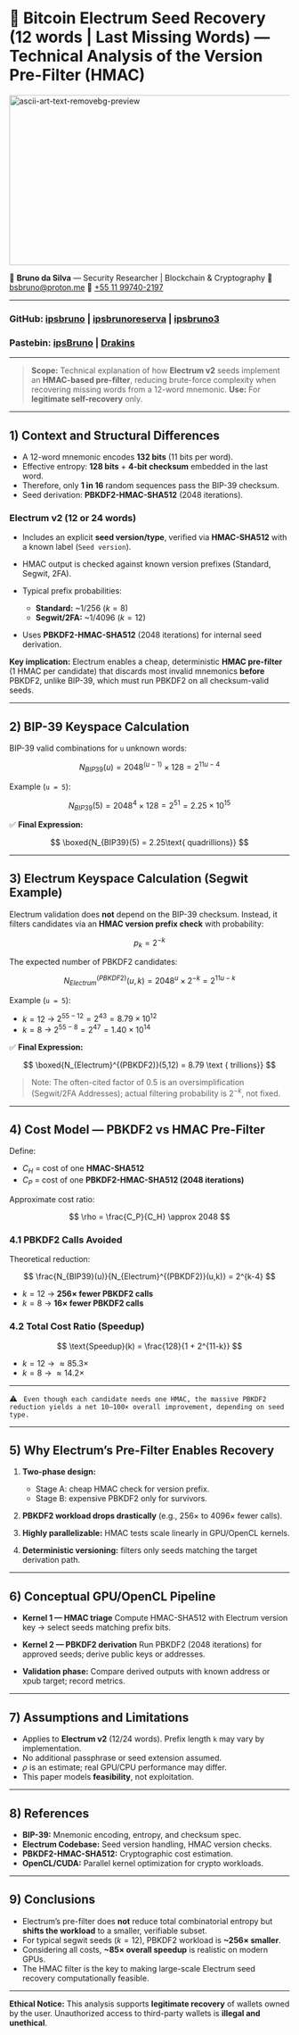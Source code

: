 # 🚀 Bitcoin Electrum Seed Recovery (12 words | Last Missing Words) — Technical Analysis of the Version Pre-Filter (HMAC)

<img width="817" height="305" alt="ascii-art-text-removebg-preview" src="https://github.com/user-attachments/assets/b9808a4b-e950-44e9-bd22-4e74563598c1" />

🧬 **Bruno da Silva** — Security Researcher | Blockchain & Cryptography
📧 [bsbruno@proton.me](mailto:bsbruno@proton.me)
📱 [+55 11 99740-2197](https://wa.me/5511997402197)
___
### GitHub: [ipsbruno](https://github.com/ipsbruno) | [ipsbrunoreserva](https://github.com/ipsbrunoreserva) | [ipsbruno3](https://github.com/ipsbruno3) 
### Pastebin: [ipsBruno](https://pastebin.com/u/ipsBruno) | [Drakins](https://pastebin.com/u/Drakins)

---

> **Scope:** Technical explanation of how **Electrum v2** seeds implement an **HMAC-based pre-filter**, reducing brute-force complexity when recovering missing words from a 12-word mnemonic.
> **Use:** For **legitimate self-recovery** only.

---

## 1) Context and Structural Differences

* A 12-word mnemonic encodes **132 bits** (11 bits per word).
* Effective entropy: **128 bits** + **4-bit checksum** embedded in the last word.
* Therefore, only **1 in 16** random sequences pass the BIP-39 checksum.
* Seed derivation: **PBKDF2-HMAC-SHA512** (2048 iterations).

### Electrum v2 (12 or 24 words)

* Includes an explicit **seed version/type**, verified via **HMAC-SHA512** with a known label (`Seed version`).
* HMAC output is checked against known version prefixes (Standard, Segwit, 2FA).
* Typical prefix probabilities:

  * **Standard:** ~1/256 ($k = 8$)
  * **Segwit/2FA:** ~1/4096 ($k = 12$)
* Uses **PBKDF2-HMAC-SHA512** (2048 iterations) for internal seed derivation.

**Key implication:** Electrum enables a cheap, deterministic **HMAC pre-filter** (1 HMAC per candidate) that discards most invalid mnemonics **before** PBKDF2, unlike BIP-39, which must run PBKDF2 on all checksum-valid seeds.

---

## 2) BIP-39 Keyspace Calculation

BIP-39 valid combinations for `u` unknown words:

$$
N_{BIP39}(u) = 2048^{(u-1)} \times 128 = 2^{11u-4}
$$

Example (`u = 5`):

$$
N_{BIP39}(5) = 2048^4 \times 128 = 2^{51} = 2.25 \times 10^{15}
$$

✅ **Final Expression:**

$$
\boxed{N_{BIP39}(5) = 2.25\text{ quadrillions}}
$$

---

## 3) Electrum Keyspace Calculation (Segwit Example)

Electrum validation does **not** depend on the BIP-39 checksum. Instead, it filters candidates via an **HMAC version prefix check** with probability:

$$
p_k = 2^{-k}
$$

The expected number of PBKDF2 candidates:

$$
N_{Electrum}^{(PBKDF2)}(u, k) = 2048^u \times 2^{-k} = 2^{11u - k}
$$

Example (`u = 5`):

* $k = 12$ → $2^{55-12} = 2^{43} = 8.79 \times 10^{12}$
* $k = 8$  → $2^{55-8} = 2^{47} = 1.40 \times 10^{14}$

✅ **Final Expression:**

$$
\boxed{N_{Electrum}^{(PBKDF2)}(5,12) = 8.79 \text { trillions}}
$$

> Note: The often-cited factor of 0.5 is an oversimplification (Segwit/2FA Addresses); actual filtering probability is $2^{-k}$, not fixed.

---

## 4) Cost Model — PBKDF2 vs HMAC Pre-Filter

Define:

* $C_H$ = cost of one **HMAC-SHA512**
* $C_P$ = cost of one **PBKDF2-HMAC-SHA512 (2048 iterations)**

Approximate cost ratio:

$$
\rho = \frac{C_P}{C_H} \approx 2048
$$

### 4.1 PBKDF2 Calls Avoided

Theoretical reduction:

$$
\frac{N_{BIP39}(u)}{N_{Electrum}^{(PBKDF2)}(u,k)} = 2^{k-4}
$$

* $k = 12$ → **256× fewer PBKDF2 calls**
* $k = 8$ → **16× fewer PBKDF2 calls**

### 4.2 Total Cost Ratio (Speedup)

$$
\text{Speedup}(k) = \frac{128}{1 + 2^{11-k}}
$$

* $k = 12$ → $\approx 85.3\times$
* $k = 8$  → $\approx 14.2\times$

---

:warning: ` Even though each candidate needs one HMAC, the massive PBKDF2 reduction yields a net 10–100× overall improvement, depending on seed type.`

---

## 5) Why Electrum’s Pre-Filter Enables Recovery

1. **Two-phase design:**

   * Stage A: cheap HMAC check for version prefix.
   * Stage B: expensive PBKDF2 only for survivors.
2. **PBKDF2 workload drops drastically** (e.g., 256× to 4096× fewer calls).
3. **Highly parallelizable:** HMAC tests scale linearly in GPU/OpenCL kernels.
4. **Deterministic versioning:** filters only seeds matching the target derivation path.

---

## 6) Conceptual GPU/OpenCL Pipeline

* **Kernel 1 — HMAC triage**
  Compute HMAC-SHA512 with Electrum version key → select seeds matching prefix bits.

* **Kernel 2 — PBKDF2 derivation**
  Run PBKDF2 (2048 iterations) for approved seeds; derive public keys or addresses.

* **Validation phase:**
  Compare derived outputs with known address or xpub target; record metrics.

---

## 7) Assumptions and Limitations

* Applies to **Electrum v2** (12/24 words). Prefix length `k` may vary by implementation.
* No additional passphrase or seed extension assumed.
* $\rho$ is an estimate; real GPU/CPU performance may differ.
* This paper models **feasibility**, not exploitation.

---

## 8) References

* **BIP-39:** Mnemonic encoding, entropy, and checksum spec.
* **Electrum Codebase:** Seed version handling, HMAC version checks.
* **PBKDF2-HMAC-SHA512:** Cryptographic cost estimation.
* **OpenCL/CUDA:** Parallel kernel optimization for crypto workloads.

---

## 9) Conclusions

* Electrum’s pre-filter does **not** reduce total combinatorial entropy but **shifts the workload** to a smaller, verifiable subset.
* For typical segwit seeds ($k = 12$), PBKDF2 workload is **~256× smaller**.
* Considering all costs, **~85× overall speedup** is realistic on modern GPUs.
* The HMAC filter is the key to making large-scale Electrum seed recovery computationally feasible.

---

**Ethical Notice:**
This analysis supports **legitimate recovery** of wallets owned by the user. Unauthorized access to third-party wallets is **illegal and unethical**.


